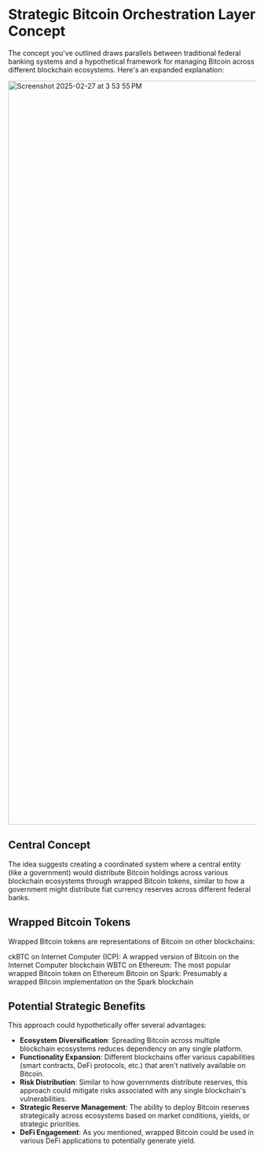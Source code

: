 # Strategic Bitcoin Orchestration Layer Concept
The concept you've outlined draws parallels between traditional federal banking systems and a hypothetical framework for managing Bitcoin across different blockchain ecosystems. Here's an expanded explanation:

<img width="1512" alt="Screenshot 2025-02-27 at 3 53 55 PM" src="https://github.com/user-attachments/assets/c0bbca5d-5bef-4b55-a3ea-a172236f47f5" />

## Central Concept
The idea suggests creating a coordinated system where a central entity (like a government) would distribute Bitcoin holdings across various blockchain ecosystems through wrapped Bitcoin tokens, similar to how a government might distribute fiat currency reserves across different federal banks.

## Wrapped Bitcoin Tokens
Wrapped Bitcoin tokens are representations of Bitcoin on other blockchains:

ckBTC on Internet Computer (ICP): A wrapped version of Bitcoin on the Internet Computer blockchain
WBTC on Ethereum: The most popular wrapped Bitcoin token on Ethereum
Bitcoin on Spark: Presumably a wrapped Bitcoin implementation on the Spark blockchain

## Potential Strategic Benefits
This approach could hypothetically offer several advantages:

- **Ecosystem Diversification**: Spreading Bitcoin across multiple blockchain ecosystems reduces dependency on any single platform.
- **Functionality Expansion**: Different blockchains offer various capabilities (smart contracts, DeFi protocols, etc.) that aren't natively available on Bitcoin.
- **Risk Distribution**: Similar to how governments distribute reserves, this approach could mitigate risks associated with any single blockchain's vulnerabilities.
- **Strategic Reserve Management**: The ability to deploy Bitcoin reserves strategically across ecosystems based on market conditions, yields, or strategic priorities.
- **DeFi Engagement**: As you mentioned, wrapped Bitcoin could be used in various DeFi applications to potentially generate yield.
